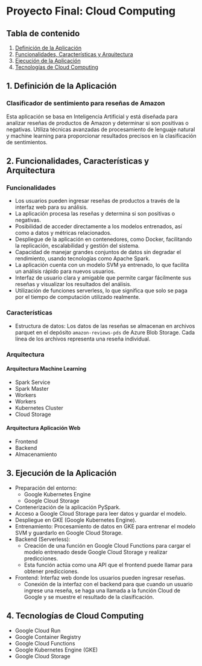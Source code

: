 # Proyecto Final: Cloud Computing

## Tabla de contenido
1. [Definición de la Aplicación](#definición-de-la-aplicación)
2. [Funcionalidades, Características y Arquitectura](#funcionalidades-características-y-arquitectura)
3. [Ejecución de la Aplicación](#ejecución-de-la-aplicación)
4. [Tecnologías de Cloud Computing](#tecnologías-de-cloud-computing)

## 1. Definición de la Aplicación

### Clasificador de sentimiento para reseñas de Amazon

Esta aplicación se basa en Inteligencia Artificial y está diseñada para analizar reseñas de productos de Amazon y determinar si son positivas o negativas. Utiliza técnicas avanzadas de procesamiento de lenguaje natural y machine learning para proporcionar resultados precisos en la clasificación de sentimientos.

## 2. Funcionalidades, Características y Arquitectura

### Funcionalidades

- Los usuarios pueden ingresar reseñas de productos a través de la interfaz web para su análisis.
- La aplicación procesa las reseñas y determina si son positivas o negativas.
- Posibilidad de acceder directamente a los modelos entrenados, así como a datos y métricas relacionados.
- Despliegue de la aplicación en contenedores, como Docker, facilitando la replicación, escalabilidad y gestión del sistema.
- Capacidad de manejar grandes conjuntos de datos sin degradar el rendimiento, usando tecnologías como Apache Spark.
- La aplicación cuenta con un modelo SVM ya entrenado, lo que facilita un análisis rápido para nuevos usuarios.
- Interfaz de usuario clara y amigable que permite cargar fácilmente sus reseñas y visualizar los resultados del análisis.
- Utilización de funciones serverless, lo que significa que solo se paga por el tiempo de computación utilizado realmente.

### Características

- Estructura de datos: Los datos de las reseñas se almacenan en archivos parquet en el depósito `amazon-reviews-pds` de Azure Blob Storage. Cada línea de los archivos representa una reseña individual.

### Arquitectura

#### Arquitectura Machine Learning
- Spark Service
- Spark Master
- Workers
- Workers
- Kubernetes Cluster
- Cloud Storage

#### Arquitectura Aplicación Web
- Frontend
- Backend
- Almacenamiento

## 3. Ejecución de la Aplicación

- Preparación del entorno:
  - Google Kubernetes Engine
  - Google Cloud Storage
- Contenerización de la aplicación PySpark.
- Acceso a Google Cloud Storage para leer datos y guardar el modelo.
- Despliegue en GKE (Google Kubernetes Engine).
- Entrenamiento: Procesamiento de datos en GKE para entrenar el modelo SVM y guardarlo en Google Cloud Storage.
- Backend (Serverless):
  - Creación de una función en Google Cloud Functions para cargar el modelo entrenado desde Google Cloud Storage y realizar predicciones.
  - Esta función actúa como una API que el frontend puede llamar para obtener predicciones.
- Frontend: Interfaz web donde los usuarios pueden ingresar reseñas.
  - Conexión de la interfaz con el backend para que cuando un usuario ingrese una reseña, se haga una llamada a la función Cloud de Google y se muestre el resultado de la clasificación.

## 4. Tecnologías de Cloud Computing

- Google Cloud Run
- Google Container Registry
- Google Cloud Functions
- Google Kubernetes Engine (GKE)
- Google Cloud Storage

